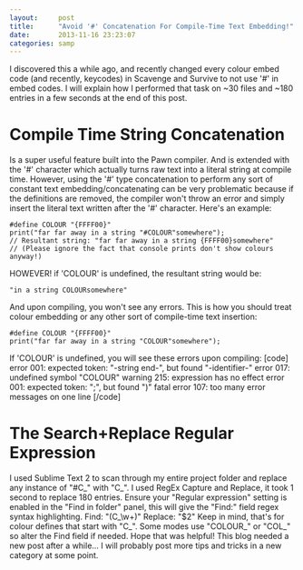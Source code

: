 ```yaml
---
layout:     post
title:      "Avoid '#' Concatenation For Compile-Time Text Embedding!"
date:       2013-11-16 23:23:07
categories: samp
---
```

I discovered this a while ago, and recently changed every colour embed code (and recently, keycodes) in Scavenge and Survive to not use '#' in embed codes. I will explain how I performed that task on ~30 files and ~180 entries in a few seconds at the end of this post. 

# Compile Time String Concatenation

Is a super useful feature built into the Pawn compiler. And is extended with the '#' character which actually turns raw text into a literal string at compile time.  However, using the '#' type concatenation to perform any sort of constant text embedding/concatenating can be very problematic because if the definitions are removed, the compiler won't throw an error and simply insert the literal text written after the '#' character. Here's an example: 
    
    
    #define COLOUR "{FFFF00}"
    print("far far away in a string "#COLOUR"somewhere");
    // Resultant string: "far far away in a string {FFFF00}somewhere"
    // (Please ignore the fact that console prints don't show colours anyway!)
    

HOWEVER! if 'COLOUR' is undefined, the resultant string would be: 
    
    
    "in a string COLOURsomewhere"
    

And upon compiling, you won't see any errors. This is how you should treat colour embedding or any other sort of compile-time text insertion: 
    
    
    #define COLOUR "{FFFF00}"
    print("far far away in a string "COLOUR"somewhere");
    

If 'COLOUR' is undefined, you will see these errors upon compiling: [code] error 001: expected token: "-string end-", but found "-identifier-" error 017: undefined symbol "COLOUR" warning 215: expression has no effect error 001: expected token: ";", but found ")" fatal error 107: too many error messages on one line [/code] 

# The Search+Replace Regular Expression

I used Sublime Text 2 to scan through my entire project folder and replace any instance of "#C_" with "C_". I used RegEx Capture and Replace, it took 1 second to replace 180 entries. Ensure your "Regular expression" setting is enabled in the "Find in folder" panel, this will give the "Find:" field regex syntax highlighting. Find: \"(C_\w+)\" Replace: "$2" Keep in mind, that's for colour defines that start with "C_". Some modes use "COLOUR_" or "COL_" so alter the Find field if needed. Hope that was helpful! This blog needed a new post after a while... I will probably post more tips and tricks in a new category at some point.
